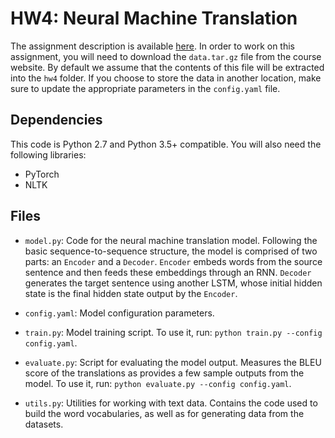 HW4: Neural Machine Translation
===

The assignment description is available [here]().
In order to work on this assignment, you will need to download the `data.tar.gz` file from the course website.
By default we assume that the contents of this file will be extracted into the `hw4` folder.
If you choose to store the data in another location, make sure to update the appropriate parameters in the `config.yaml` file.


Dependencies
---

This code is Python 2.7 and Python 3.5+ compatible. You will also need the following libraries:

- PyTorch
- NLTK


Files
---

- `model.py`: Code for the neural machine translation model.
    Following the basic sequence-to-sequence structure, the model is comprised of two parts: an `Encoder` and a `Decoder`.
    `Encoder` embeds words from the source sentence and then feeds these embeddings through an RNN.
    `Decoder` generates the target sentence using another LSTM, whose initial hidden state is the final hidden state output by the `Encoder`.

- `config.yaml`: Model configuration parameters.

- `train.py`: Model training script.
    To use it, run: `python train.py --config config.yaml`.

- `evaluate.py`: Script for evaluating the model output.
    Measures the BLEU score of the translations as provides a few sample outputs from the model.
    To use it, run: `python evaluate.py --config config.yaml`.

- `utils.py`: Utilities for working with text data.
    Contains the code used to build the word vocabularies, as well as for generating data from the datasets.

